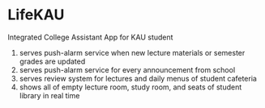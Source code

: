# LifeKAU

Integrated College Assistant App for KAU student

1. serves push-alarm service when new lecture materials or semester grades are updated
2. serves push-alarm service for every announcement from school
3. serves review system for lectures and daily menus of student cafeteria
4. shows all of empty lecture room, study room, and seats of student library in real time
